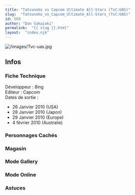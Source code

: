 ```yaml
---
title: "Tatsunoko vs Capcom Ultimate All-Stars (TvC:UAS)"
slug:  "Tatsunoko_vs_Capcom_Ultimate_All-Stars_(TvC:UAS)"
id: 568
author: "Dan Sakazaki"
permalink:  "{{ slug }}.html"
layout:  "index.njk"
---
```


![](/images/Tvc-uas.jpg "/images/Tvc-uas.jpg")

## Infos

### Fiche Technique

Développeur : 8ing  
Editeur : Capcom  
Dates de sortie :  
- 26 Janvier 2010 (USA)  
- 28 Janvier 2010 (Japon)  
- 29 Janvier 2010 (Europe)  
- 4 février 2010 (Australie)  

### Personnages Cachés

### Magasin

### Mode Gallery

### Mode Online

### Astuces
